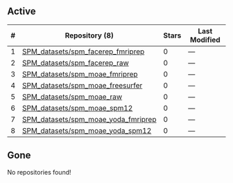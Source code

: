 ## Active
| # | Repository (8) | Stars | Last Modified |
| --- | --- | --- | --- |
| 1 | [SPM_datasets/spm_facerep_fmriprep](https://gin.g-node.org/SPM_datasets/spm_facerep_fmriprep) | 0 | — |
| 2 | [SPM_datasets/spm_facerep_raw](https://gin.g-node.org/SPM_datasets/spm_facerep_raw) | 0 | — |
| 3 | [SPM_datasets/spm_moae_fmriprep](https://gin.g-node.org/SPM_datasets/spm_moae_fmriprep) | 0 | — |
| 4 | [SPM_datasets/spm_moae_freesurfer](https://gin.g-node.org/SPM_datasets/spm_moae_freesurfer) | 0 | — |
| 5 | [SPM_datasets/spm_moae_raw](https://gin.g-node.org/SPM_datasets/spm_moae_raw) | 0 | — |
| 6 | [SPM_datasets/spm_moae_spm12](https://gin.g-node.org/SPM_datasets/spm_moae_spm12) | 0 | — |
| 7 | [SPM_datasets/spm_moae_yoda_fmriprep](https://gin.g-node.org/SPM_datasets/spm_moae_yoda_fmriprep) | 0 | — |
| 8 | [SPM_datasets/spm_moae_yoda_spm12](https://gin.g-node.org/SPM_datasets/spm_moae_yoda_spm12) | 0 | — |

## Gone
No repositories found!
